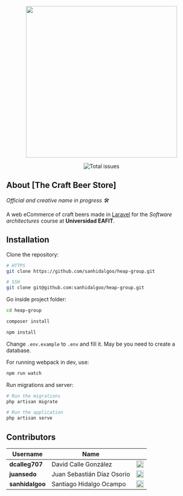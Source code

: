 <p align="center">
<img src="https://raw.githubusercontent.com/laravel/art/master/logo-lockup/5%20SVG/2%20CMYK/1%20Full%20Color/laravel-logolockup-cmyk-red.svg" width="400">
</p>

<p align="center">
<img src="https://img.shields.io/github/issues/sanhidalgoo/heap-group" alt="Total issues">
</p>

## About [The Craft Beer Store]

*Official and creative name in progress 🛠️*

A web eCommerce of craft beers made in [Laravel](https://laravel.com) for the *Software architectures* course at **Universidad EAFIT**.

## Installation

Clone the repository:
```bash
# HTTPS
git clone https://github.com/sanhidalgoo/heap-group.git

# SSH
git clone git@github.com:sanhidalgoo/heap-group.git
```

Go inside project folder:
```bash
cd heap-group

composer install

npm install
```

Change `.env.example` to `.env` and fill it. May be you need to create a database.

For running webpack in dev, use:
```bash
npm run watch
```

Run migrations and server:
```bash
# Run the migrations
php artisan migrate

# Run the application
php artisan serve
```


## Contributors

|Username|Name||
|------|-------|-----|
|**dcalleg707**|David Calle González|<a href="https://github.com/dcalleg707"><img src="https://image.flaticon.com/icons/png/512/25/25231.png" width=20></a>|
|**juansedo**|Juan Sebastián Díaz Osorio|<a href="https://github.com/juansedo"><img src="https://image.flaticon.com/icons/png/512/25/25231.png" width=20></a>|
|**sanhidalgoo**|Santiago Hidalgo Ocampo|<a href="https://github.com/sanhidalgoo"><img src="https://image.flaticon.com/icons/png/512/25/25231.png" width=20></a>|
